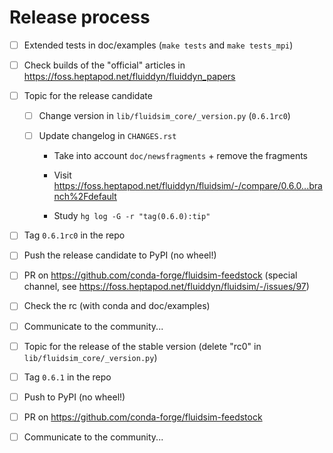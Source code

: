 # Release process

- [ ] Extended tests in doc/examples (`make tests` and `make tests_mpi`)

- [ ] Check builds of the "official" articles in <https://foss.heptapod.net/fluiddyn/fluiddyn_papers>

- [ ] Topic for the release candidate

  - [ ] Change version in `lib/fluidsim_core/_version.py` (`0.6.1rc0`)

  - [ ] Update changelog in `CHANGES.rst`

    - Take into account `doc/newsfragments` + remove the fragments

    - Visit <https://foss.heptapod.net/fluiddyn/fluidsim/-/compare/0.6.0...branch%2Fdefault>

    - Study `hg log -G -r "tag(0.6.0):tip"`

- [ ] Tag `0.6.1rc0` in the repo

- [ ] Push the release candidate to PyPI (no wheel!)

- [ ] PR on <https://github.com/conda-forge/fluidsim-feedstock> (special channel, see <https://foss.heptapod.net/fluiddyn/fluidsim/-/issues/97>)

- [ ] Check the rc (with conda and doc/examples)

- [ ] Communicate to the community...

- [ ] Topic for the release of the stable version (delete "rc0" in `lib/fluidsim_core/_version.py`)

- [ ] Tag `0.6.1` in the repo

- [ ] Push to PyPI (no wheel!)

- [ ] PR on <https://github.com/conda-forge/fluidsim-feedstock>

- [ ] Communicate to the community...
